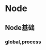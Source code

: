 <!--
 * @Description: 
 * @Author: dingxuejin
 * @Date: 2020-06-28 13:38:58
 * @LastEditTime: 2020-07-07 10:24:02
 * @LastEditors: dingxuejin
--> 
# Node
## Node基础
### global,process
